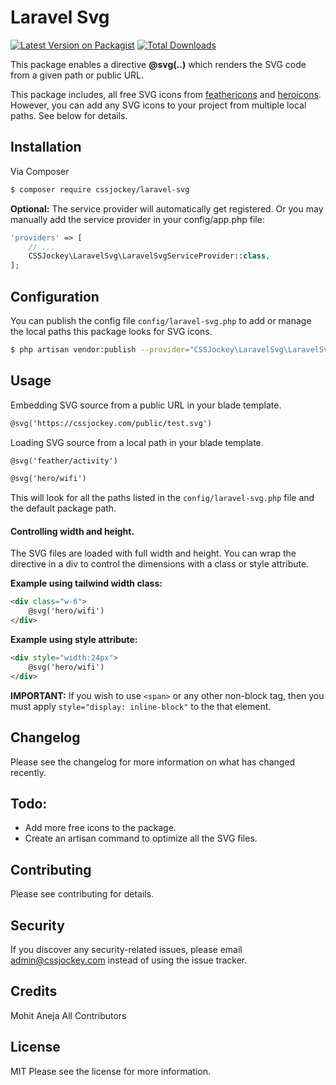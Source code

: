 # Laravel Svg

[![Latest Version on Packagist][ico-version]][link-packagist]
[![Total Downloads][ico-downloads]][link-downloads]
<!-- [![Build Status][ico-travis]][link-travis] -->
<!-- [![StyleCI][ico-styleci]][link-styleci] -->

This package enables a directive __@svg(..)__ which renders the SVG code from a given path or public URL.

This package includes, all free SVG icons from [feathericons](https://feathericons.com/) and [heroicons](https://heroicons.com/). However, you can add any SVG icons to your project from multiple local paths. See below for details.

## Installation

Via Composer

```bash
$ composer require cssjockey/laravel-svg
```
__Optional:__ The service provider will automatically get registered. Or you may manually add the service provider in your config/app.php file:
```php
'providers' => [
    // ...
    CSSJockey\LaravelSvg\LaravelSvgServiceProvider::class,
];
```
## Configuration
You can publish the config file `config/laravel-svg.php` to add or manage the local paths this package looks for SVG icons. 
```bash
$ php artisan vendor:publish --provider="CSSJockey\LaravelSvg\LaravelSvgServiceProvider"
```

## Usage
Embedding SVG source from a public URL in your blade template.
```html
@svg('https://cssjockey.com/public/test.svg')
```

Loading SVG source from a local path in your blade template.
```html
@svg('feather/activity')
```
```html
@svg('hero/wifi')
```
This will look for all the paths listed in the `config/laravel-svg.php` file and the default package path.

#### Controlling width and height.
The SVG files are loaded with full width and height. You can wrap the directive in a div to control the dimensions with a class or style attribute.

__Example using tailwind width class:__
```html
<div class="w-6">
    @svg('hero/wifi')
</div>
```

__Example using style attribute:__
```html
<div style="width:24px">
    @svg('hero/wifi')
</div>
```

__IMPORTANT:__ If you wish to use `<span>` or any other non-block tag, then you must apply `style="display: inline-block"` to the that element.

## Changelog
Please see the changelog for more information on what has changed recently.
## Todo:
- Add more free icons to the package.
- Create an artisan command to optimize all the SVG files.
## Contributing
Please see contributing for details.
## Security
If you discover any security-related issues, please email admin@cssjockey.com instead of using the issue tracker.
## Credits
Mohit Aneja
All Contributors
## License
MIT Please see the license for more information.

[ico-version]: https://img.shields.io/packagist/v/cssjockey/laravel-svg.svg?style=flat-square
[ico-downloads]: https://img.shields.io/packagist/dt/cssjockey/laravel-svg.svg?style=flat-square
[ico-travis]: https://img.shields.io/travis/cssjockey/laravel-svg/master.svg?style=flat-square
[ico-styleci]: https://styleci.io/repos/12345678/shield

[link-packagist]: https://packagist.org/packages/cssjockey/laravel-svg
[link-downloads]: https://packagist.org/packages/cssjockey/laravel-svg
[link-travis]: https://travis-ci.org/cssjockey/laravel-svg
[link-styleci]: https://styleci.io/repos/12345678
[link-author]: https://github.com/cssjockey
[link-contributors]: ../../contributors
